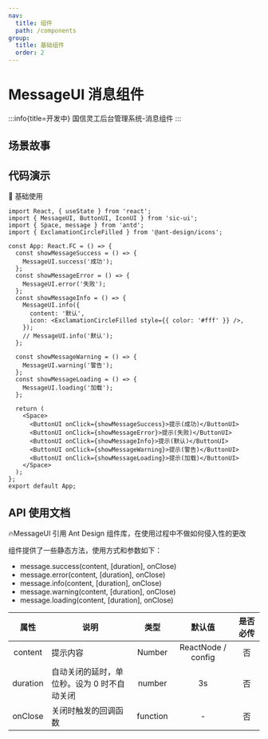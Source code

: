 ```yaml
---
nav:
  title: 组件
  path: /components
group:
  title: 基础组件
  order: 2
---
```


# MessageUI 消息组件

:::info{title=开发中}
国信灵工后台管理系统-消息组件
:::

## 场景故事

## 代码演示

💎 基础使用

```tsx
import React, { useState } from 'react';
import { MessageUI, ButtonUI, IconUI } from 'sic-ui';
import { Space, message } from 'antd';
import { ExclamationCircleFilled } from '@ant-design/icons';

const App: React.FC = () => {
  const showMessageSuccess = () => {
    MessageUI.success('成功');
  };
  const showMessageError = () => {
    MessageUI.error('失败');
  };
  const showMessageInfo = () => {
    MessageUI.info({
      content: '默认',
      icon: <ExclamationCircleFilled style={{ color: '#fff' }} />,
    });
    // MessageUI.info('默认');
  };

  const showMessageWarning = () => {
    MessageUI.warning('警告');
  };
  const showMessageLoading = () => {
    MessageUI.loading('加载');
  };

  return (
    <Space>
      <ButtonUI onClick={showMessageSuccess}>提示(成功)</ButtonUI>
      <ButtonUI onClick={showMessageError}>提示(失败)</ButtonUI>
      <ButtonUI onClick={showMessageInfo}>提示(默认)</ButtonUI>
      <ButtonUI onClick={showMessageWarning}>提示(警告)</ButtonUI>
      <ButtonUI onClick={showMessageLoading}>提示(加载)</ButtonUI>
    </Space>
  );
};
export default App;
```

## API 使用文档

🔥MessageUI 引用 Ant Design 组件库，在使用过程中不做如何侵入性的更改

组件提供了一些静态方法，使用方式和参数如下：

- message.success(content, [duration], onClose)
- message.error(content, [duration], onClose)
- message.info(content, [duration], onClose)
- message.warning(content, [duration], onClose)
- message.loading(content, [duration], onClose)

<font size=1>

|   属性   | 说明                                        |   类型   |       默认值       | 是否必传 |
| :------: | ------------------------------------------- | :------: | :----------------: | :------: |
| content  | 提示内容                                    |  Number  | ReactNode / config |    否    |
| duration | 自动关闭的延时，单位秒。设为 0 时不自动关闭 |  number  |         3s         |    否    |
| onClose  | 关闭时触发的回调函数                        | function |         -          |    否    |

</font>
